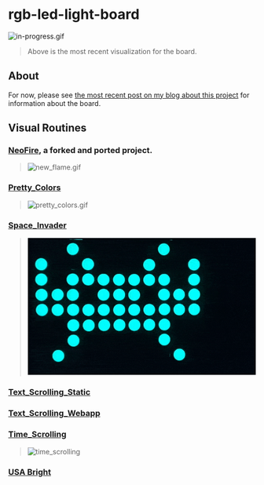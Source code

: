 # rgb-led-light-board

![in-progress.gif](in-progress.gif)
> Above is the most recent visualization for the board.

## About

For now, please see [the most recent post on my blog about this project](https://github.com/ckuzma/blog/blob/master/posts/2020/2020-02-09-rgb-wall-display-board-part-2.md) for information about the board.

## Visual Routines

### [NeoFire](https://github.com/ckuzma/NeoFire), a forked and ported project.

> ![new_flame.gif](https://github.com/ckuzma/NeoFire/raw/master/new_fire.gif)

### [Pretty_Colors](Arduino/Pretty_Colors)

>![pretty_colors.gif](Arduino/Pretty_Colors/pretty_colors.gif)

### [Space_Invader](Arduino/Space_Invader)

>![space_invader.gif](Arduino/Space_Invader/space_invader.gif)

### [Text_Scrolling_Static](Arduino/Text_Scrolling_Static)

### [Text_Scrolling_Webapp](Arduino/Text_Scrolling_Webapp)

### [Time_Scrolling](Arduino/Time_Scrolling)

>![time_scrolling](Arduino/Time_Scrolling/time_scrolling.gif)

### [USA Bright](Arduino/USA_Bright)